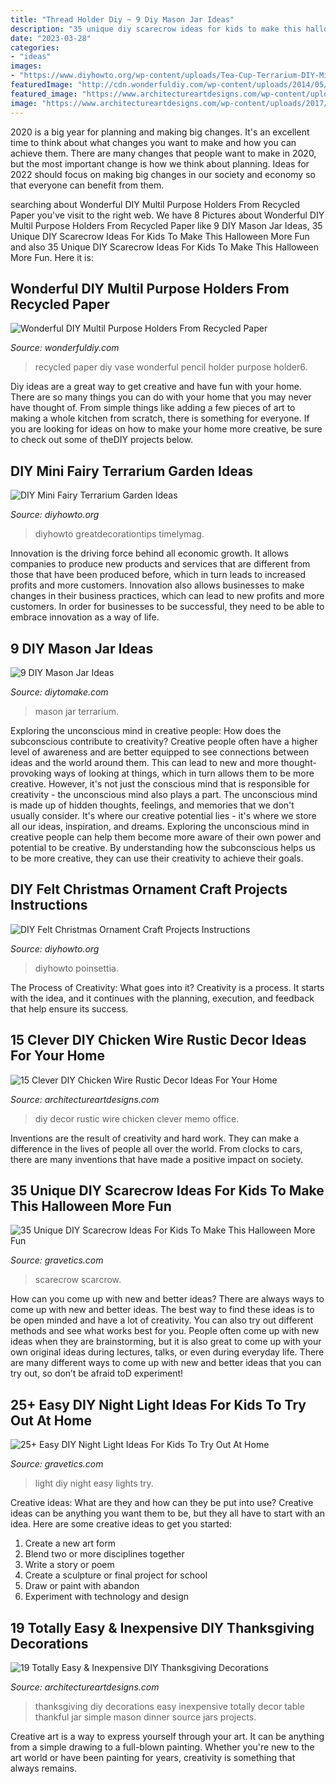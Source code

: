 ```yaml
---
title: "Thread Holder Diy ~ 9 Diy Mason Jar Ideas"
description: "35 unique diy scarecrow ideas for kids to make this halloween more fun"
date: "2023-03-28"
categories:
- "ideas"
images:
- "https://www.diyhowto.org/wp-content/uploads/Tea-Cup-Terrarium-DIY-Mini-Fairy-Terrarium-Garden-Ideas.jpg"
featuredImage: "http://cdn.wonderfuldiy.com/wp-content/uploads/2014/05/pencil-holder6.jpg"
featured_image: "https://www.architectureartdesigns.com/wp-content/uploads/2017/08/15-Clever-DIY-Chicken-Wire-Rustic-Decor-Ideas-For-Your-Home-5.jpg"
image: "https://www.architectureartdesigns.com/wp-content/uploads/2017/08/15-Clever-DIY-Chicken-Wire-Rustic-Decor-Ideas-For-Your-Home-5.jpg"
---
```



2020 is a big year for planning and making big changes. It's an excellent time to think about what changes you want to make and how you can achieve them.
There are many changes that people want to make in 2020, but the most important change is how we think about planning. Ideas for 2022 should focus on making big changes in our society and economy so that everyone can benefit from them.

	

		
searching about Wonderful DIY Multil Purpose Holders From Recycled Paper you've visit to the right web. We have 8 Pictures about Wonderful DIY Multil Purpose Holders From Recycled Paper like 9 DIY Mason Jar Ideas, 35 Unique DIY Scarecrow Ideas For Kids To Make This Halloween More Fun and also 35 Unique DIY Scarecrow Ideas For Kids To Make This Halloween More Fun. Here it is:
		
    
## Wonderful DIY Multil Purpose Holders From Recycled Paper

<img loading=lazy src="http://cdn.wonderfuldiy.com/wp-content/uploads/2014/05/pencil-holder6.jpg" onerror="this.onerror=null;this.src='https://tse3.mm.bing.net/th?id=OIP.lGyi0OqV50NIhj6WkbSvsgHaJ3&amp;pid=15.1';" alt="Wonderful DIY Multil Purpose Holders From Recycled Paper">

_Source: wonderfuldiy.com_

>recycled paper diy vase wonderful pencil holder purpose holder6. 

	

Diy ideas are a great way to get creative and have fun with your home. There are so many things you can do with your home that you may never have thought of. From simple things like adding a few pieces of art to making a whole kitchen from scratch, there is something for everyone. If you are looking for ideas on how to make your home more creative, be sure to check out some of theDIY projects below.

    
## DIY Mini Fairy Terrarium Garden Ideas

<img loading=lazy src="https://www.diyhowto.org/wp-content/uploads/Tea-Cup-Terrarium-DIY-Mini-Fairy-Terrarium-Garden-Ideas.jpg" onerror="this.onerror=null;this.src='https://tse2.mm.bing.net/th?id=OIP.vKq1OElbp9odl4Rw3iSlewHaJ8&amp;pid=15.1';" alt="DIY Mini Fairy Terrarium Garden Ideas">

_Source: diyhowto.org_

>diyhowto greatdecorationtips timelymag. 

	

Innovation is the driving force behind all economic growth. It allows companies to produce new products and services that are different from those that have been produced before, which in turn leads to increased profits and more customers. Innovation also allows businesses to make changes in their business practices, which can lead to new profits and more customers. In order for businesses to be successful, they need to be able to embrace innovation as a way of life.

    
## 9 DIY Mason Jar Ideas

<img loading=lazy src="https://www.diytomake.com/wp-content/uploads/2016/01/mason-jar-terrarium-vertical.jpg" onerror="this.onerror=null;this.src='https://tse3.mm.bing.net/th?id=OIP.iQLP1RxVe3zxjcqnCjT0_wHaKX&amp;pid=15.1';" alt="9 DIY Mason Jar Ideas">

_Source: diytomake.com_

>mason jar terrarium. 

	

Exploring the unconscious mind in creative people: How does the subconscious contribute to creativity?
Creative people often have a higher level of awareness and are better equipped to see connections between ideas and the world around them. This can lead to new and more thought-provoking ways of looking at things, which in turn allows them to be more creative. However, it's not just the conscious mind that is responsible for creativity - the unconscious mind also plays a part. The unconscious mind is made up of hidden thoughts, feelings, and memories that we don't usually consider. It's where our creative potential lies - it's where we store all our ideas, inspiration, and dreams. Exploring the unconscious mind in creative people can help them become more aware of their own power and potential to be creative. By understanding how the subconscious helps us to be more creative, they can use their creativity to achieve their goals.

    
## DIY Felt Christmas Ornament Craft Projects Instructions

<img loading=lazy src="https://www.diyhowto.org/wp-content/uploads/DIYHowto-DIY-Felt-Christmas-Ornament-Craft-Projects-Instructions-20.jpg" onerror="this.onerror=null;this.src='https://tse2.mm.bing.net/th?id=OIP.JdSjzkkuskSg7ck6n6izRQHaRJ&amp;pid=15.1';" alt="DIY Felt Christmas Ornament Craft Projects Instructions">

_Source: diyhowto.org_

>diyhowto poinsettia. 

	

The Process of Creativity: What goes into it?
Creativity is a process. It starts with the idea, and it continues with the planning, execution, and feedback that help ensure its success.

    
## 15 Clever DIY Chicken Wire Rustic Decor Ideas For Your Home

<img loading=lazy src="https://www.architectureartdesigns.com/wp-content/uploads/2017/08/15-Clever-DIY-Chicken-Wire-Rustic-Decor-Ideas-For-Your-Home-5.jpg" onerror="this.onerror=null;this.src='https://tse2.mm.bing.net/th?id=OIP.cDdcFK552QYOCE7WZ7lUeQHaLJ&amp;pid=15.1';" alt="15 Clever DIY Chicken Wire Rustic Decor Ideas For Your Home">

_Source: architectureartdesigns.com_

>diy decor rustic wire chicken clever memo office. 

	

Inventions are the result of creativity and hard work. They can make a difference in the lives of people all over the world. From clocks to cars, there are many inventions that have made a positive impact on society.

    
## 35 Unique DIY Scarecrow Ideas For Kids To Make This Halloween More Fun

<img loading=lazy src="https://www.gravetics.com/wp-content/uploads/2017/07/DIY-Pallet-Scarcrow.jpg" onerror="this.onerror=null;this.src='https://tse4.mm.bing.net/th?id=OIP.vS7fFnO4E-OkOofH3C294QHaJ4&amp;pid=15.1';" alt="35 Unique DIY Scarecrow Ideas For Kids To Make This Halloween More Fun">

_Source: gravetics.com_

>scarecrow scarcrow. 

	

How can you come up with new and better ideas?
There are always ways to come up with new and better ideas. The best way to find these ideas is to be open minded and have a lot of creativity. You can also try out different methods and see what works best for you. People often come up with new ideas when they are brainstorming, but it is also great to come up with your own original ideas during lectures, talks, or even during everyday life. There are many different ways to come up with new and better ideas that you can try out, so don’t be afraid toD experiment!

    
## 25+ Easy DIY Night Light Ideas For Kids To Try Out At Home

<img loading=lazy src="http://www.gravetics.com/wp-content/uploads/2017/07/Bedroom-fairy-lights.jpg" onerror="this.onerror=null;this.src='https://tse3.mm.bing.net/th?id=OIP.OQiuKRM-0DU05oTPopVyQwHaLH&amp;pid=15.1';" alt="25+ Easy DIY Night Light Ideas For Kids To Try Out At Home">

_Source: gravetics.com_

>light diy night easy lights try. 

	

Creative ideas: What are they and how can they be put into use?
Creative ideas can be anything you want them to be, but they all have to start with an idea. Here are some creative ideas to get you started: 
1. Create a new art form 
2. Blend two or more disciplines together 
3. Write a story or poem 
4. Create a sculpture or final project for school 
5. Draw or paint with abandon 
6. Experiment with technology and design 

    
## 19 Totally Easy &amp; Inexpensive DIY Thanksgiving Decorations

<img loading=lazy src="http://www.architectureartdesigns.com/wp-content/uploads/2015/10/1258-630x946.jpg" onerror="this.onerror=null;this.src='https://tse2.mm.bing.net/th?id=OIP.clLTMwFD59ZmbqaWYlMRAQHaLH&amp;pid=15.1';" alt="19 Totally Easy &amp; Inexpensive DIY Thanksgiving Decorations">

_Source: architectureartdesigns.com_

>thanksgiving diy decorations easy inexpensive totally decor table thankful jar simple mason dinner source jars projects. 

	

Creative art is a way to express yourself through your art. It can be anything from a simple drawing to a full-blown painting. Whether you're new to the art world or have been painting for years, creativity is something that always remains.

